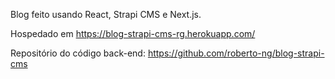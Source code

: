 Blog feito usando React, Strapi CMS e Next.js.

Hospedado em https://blog-strapi-cms-rg.herokuapp.com/

Repositório do código back-end: https://github.com/roberto-ng/blog-strapi-cms
